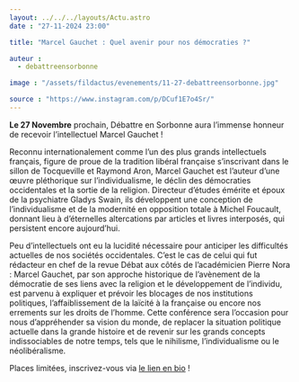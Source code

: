 ```yaml
---
layout: ../../../layouts/Actu.astro
date : "27-11-2024 23:00"

title: "Marcel Gauchet : Quel avenir pour nos démocraties ?"

auteur :
  - debattreensorbonne

image : "/assets/fildactus/evenements/11-27-debattreensorbonne.jpg"

source : "https://www.instagram.com/p/DCuf1E7o4Sr/"
---
```


__Le 27 Novembre__ prochain, Débattre en Sorbonne aura l’immense honneur de recevoir l’intellectuel Marcel Gauchet !

Reconnu internationalement comme l’un des plus grands intellectuels français, figure de proue de la tradition libéral française s’inscrivant dans le sillon de Tocqueville et Raymond Aron, Marcel Gauchet est l’auteur d’une œuvre pléthorique sur l’individualisme, le déclin des démocraties occidentales et la sortie de la religion. Directeur d’études émérite et époux de la psychiatre Gladys Swain, ils développent une conception de l’individualisme et de la modernité en opposition totale à Michel Foucault, donnant lieu à d’éternelles altercations par articles et livres interposés, qui persistent encore aujourd’hui.

Peu d’intellectuels ont eu la lucidité nécessaire pour anticiper les difficultés actuelles de nos sociétés occidentales. C’est le cas de celui qui fut rédacteur en chef de la revue Débat aux côtés de l’académicien Pierre Nora : Marcel Gauchet, par son approche historique de l’avènement de la démocratie de ses liens avec la religion et le développement de l’individu, est parvenu à expliquer et prévoir les blocages de nos institutions politiques, l’affaiblissement de la laïcité à la française ou encore nos errements sur les droits de l’homme. Cette conférence sera l’occasion pour nous d’appréhender sa vision du monde, de replacer la situation politique actuelle dans la grande histoire et de revenir sur les grands concepts indissociables de notre temps, tels que le nihilisme, l’individualisme ou le néolibéralisme.

Places limitées, inscrivez-vous via [le lien en bio](https://www.eventbrite.fr/e/billets-debattre-en-sorbonne-recoit-lintellectuel-marcel-gauchet-1071756706159?utm-campaign=social&utm-content=attendeeshare&utm-medium=discovery&utm-term=listing&utm-source=cp&aff=ebdsshcopyurl) !